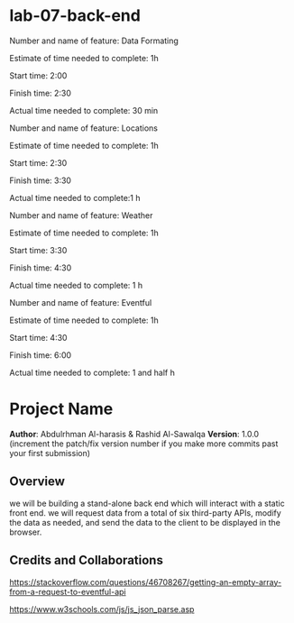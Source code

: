 # lab-07-back-end

Number and name of feature: Data Formating 

Estimate of time needed to complete: 1h

Start time: 2:00 

Finish time: 2:30

Actual time needed to complete: 30 min

<!-- ///////////-->

Number and name of feature: Locations

Estimate of time needed to complete: 1h

Start time: 2:30

Finish time: 3:30

Actual time needed to complete:1 h

<!-- /////////// -->

Number and name of feature: Weather

Estimate of time needed to complete: 1h

Start time: 3:30

Finish time: 4:30

Actual time needed to complete: 1 h

<!-- /////////// -->
Number and name of feature: Eventful

Estimate of time needed to complete: 1h

Start time: 4:30

Finish time: 6:00

Actual time needed to complete: 1 and half h

<!-- /////////// -->




# Project Name

**Author**: Abdulrhman Al-harasis & Rashid Al-Sawalqa
**Version**: 1.0.0 (increment the patch/fix version number if you make more commits past your first submission)

## Overview
<!-- Provide a high level overview of what this application is and why you are building it, beyond the fact that it's an assignment for this class. (i.e. What's your problem domain?) -->
we will be building a stand-alone back end which will interact with a static front end. we will request data from a total of six third-party APIs, modify the data as needed, and send the data to the client to be displayed in the browser. 


## Credits and Collaborations
<!-- Give credit (and a link) to other people or resources that helped you build this application. -->
https://stackoverflow.com/questions/46708267/getting-an-empty-array-from-a-request-to-eventful-api

https://www.w3schools.com/js/js_json_parse.asp